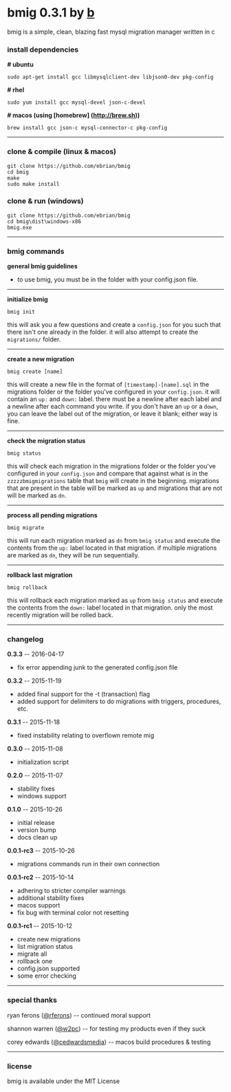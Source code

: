 # bmig 0.3.1 by [b](https://github.com/ebrian)

bmig is a simple, clean, blazing fast mysql migration manager written in c

### install dependencies

__# ubuntu__
```
sudo apt-get install gcc libmysqlclient-dev libjson0-dev pkg-config
```

__# rhel__
```
sudo yum install gcc mysql-devel json-c-devel
```

__# macos (using [homebrew] (http://brew.sh))__
```
brew install gcc json-c mysql-connector-c pkg-config
```

---

### clone & compile (linux & macos)

```
git clone https://github.com/ebrian/bmig
cd bmig
make
sudo make install
```

### clone & run (windows)

```
git clone https://github.com/ebrian/bmig
cd bmig\dist\windows-x86
bmig.exe
```

---

### bmig commands

__general bmig guidelines__
- to use bmig, you must be in the folder with your config.json file.

---

__initialize bmig__
```
bmig init
```
this will ask you a few questions and create a `config.json` for you such that there isn't one already in the folder. it will also attempt to create the `migrations/` folder.

---

__create a new migration__
```
bmig create [name]
```
this will create a new file in the format of `[timestamp]-[name].sql` in the migrations folder or the folder you've configured in your `config.json`. it will contain an `up:` and `down:` label. there must be a newline after each label and a newline after each command you write. if you don't have an `up` or a `down`, you can leave the label out of the migration, or leave it blank; either way is fine.

---

__check the migration status__
```
bmig status
```
this will check each migration in the migrations folder or the folder you've configured in your `config.json` and compare that against what is in the `zzzzzbmigmigrations` table that `bmig` will create in the beginning. migrations that are present in the table will be marked as `up` and migrations that are not will be marked as `dn`.

---

__process all pending migrations__
```
bmig migrate
```
this will run each migration marked as `dn` from `bmig status` and execute the contents from the `up:` label located in that migration. if multiple migrations are marked as `dn`, they will be run sequentially.

---

__rollback last migration__
```
bmig rollback
```
this will rollback each migration marked as `up` from `bmig status` and execute the contents from the `down:` label located in that migration. only the most recently migration will be rolled back.

---

### changelog
__0.3.3__ -- 2016-04-17
  * fix error appending junk to the generated config.json file

__0.3.2__ -- 2015-11-19
  * added final support for the -t (transaction) flag
  * added support for delimiters to do migrations with triggers, procedures, etc.

__0.3.1__ -- 2015-11-18
  * fixed instability relating to overflown remote mig

__0.3.0__ -- 2015-11-08
  * initialization script

__0.2.0__ -- 2015-11-07
  * stability fixes
  * windows support

__0.1.0__ -- 2015-10-26
  * initial release
  * version bump
  * docs clean up

__0.0.1-rc3__ -- 2015-10-26
  * migrations commands run in their own connection

__0.0.1-rc2__ -- 2015-10-14
  * adhering to stricter compiler warnings
  * additional stability fixes
  * macos support
  * fix bug with terminal color not resetting

__0.0.1-rc1__ -- 2015-10-12
  * create new migrations
  * list migration status
  * migrate all
  * rollback one
  * config.json supported
  * some error checking

---

### special thanks
ryan ferons ([@rferons](https://github.com/rferons)) -- continued moral support

shannon warren ([@w2pc](https://github.com/w2pc)) -- for testing my products even if they suck

corey edwards ([@cedwardsmedia](https://www.twitter.com/cedwardsmedia)) -- macos build procedures & testing

---

### license
bmig is available under the MIT License
